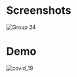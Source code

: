 # Screenshots

![Group 24](https://github.com/user-attachments/assets/7cd7b952-6199-4f1c-b93c-81f7011be77d)

# Demo
![covid_19](https://github.com/user-attachments/assets/67b680a6-0d7d-47d8-a8b2-4cecee812f40)
